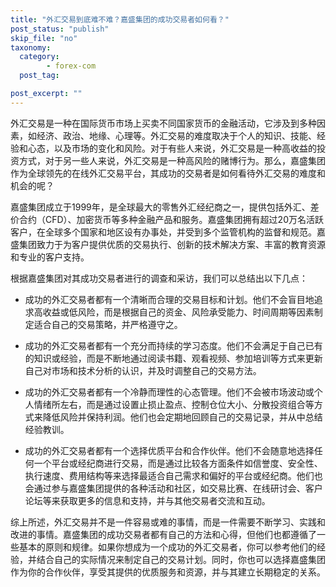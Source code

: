 ```yaml
---
title: "外汇交易到底难不难？嘉盛集团的成功交易者如何看？"
post_status: "publish"
skip_file: "no"
taxonomy:
  category:
        - forex-com
  post_tag:

post_excerpt: ""
---
```

外汇交易是一种在国际货币市场上买卖不同国家货币的金融活动，它涉及到多种因素，如经济、政治、地缘、心理等。外汇交易的难度取决于个人的知识、技能、经验和心态，以及市场的变化和风险。对于有些人来说，外汇交易是一种高收益的投资方式，对于另一些人来说，外汇交易是一种高风险的赌博行为。那么，嘉盛集团作为全球领先的在线外汇交易平台，其成功的交易者是如何看待外汇交易的难度和机会的呢？

嘉盛集团成立于1999年，是全球最大的零售外汇经纪商之一，提供包括外汇、差价合约（CFD）、加密货币等多种金融产品和服务。嘉盛集团拥有超过20万名活跃客户，在全球多个国家和地区设有办事处，并受到多个监管机构的监督和规范。嘉盛集团致力于为客户提供优质的交易执行、创新的技术解决方案、丰富的教育资源和专业的客户支持。

根据嘉盛集团对其成功交易者进行的调查和采访，我们可以总结出以下几点：

* 成功的外汇交易者都有一个清晰而合理的交易目标和计划。他们不会盲目地追求高收益或低风险，而是根据自己的资金、风险承受能力、时间周期等因素制定适合自己的交易策略，并严格遵守之。

* 成功的外汇交易者都有一个充分而持续的学习态度。他们不会满足于自己已有的知识或经验，而是不断地通过阅读书籍、观看视频、参加培训等方式来更新自己对市场和技术分析的认识，并及时调整自己的交易方法。

* 成功的外汇交易者都有一个冷静而理性的心态管理。他们不会被市场波动或个人情绪所左右，而是通过设置止损止盈点、控制仓位大小、分散投资组合等方式来降低风险并保持利润。他们也会定期地回顾自己的交易记录，并从中总结经验教训。

* 成功的外汇交易者都有一个选择优质平台和合作伙伴。他们不会随意地选择任何一个平台或经纪商进行交易，而是通过比较各方面条件如信誉度、安全性、执行速度、费用结构等来选择最适合自己需求和偏好的平台或经纪商。他们也会通过参与嘉盛集团提供的各种活动和社区，如交易比赛、在线研讨会、客户论坛等来获取更多的信息和支持，并与其他交易者交流和互动。

综上所述，外汇交易并不是一件容易或难的事情，而是一件需要不断学习、实践和改进的事情。嘉盛集团的成功交易者都有自己的方法和心得，但他们也都遵循了一些基本的原则和规律。如果你想成为一个成功的外汇交易者，你可以参考他们的经验，并结合自己的实际情况来制定自己的交易计划。同时，你也可以选择嘉盛集团作为你的合作伙伴，享受其提供的优质服务和资源，并与其建立长期稳定的关系。